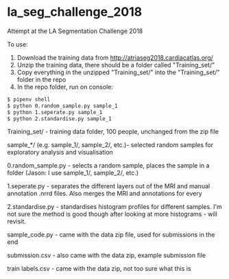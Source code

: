 # la_seg_challenge_2018
Attempt at the LA Segmentation Challenge 2018

To use:
1. Download the training data from http://atriaseg2018.cardiacatlas.org/
2. Unzip the training data, there should be a folder called "Training_set/"
3. Copy everything in the unzipped "Training_set/" into the "Training_set/" folder in the repo
4. In the repo folder, run on console:

```bash
$ pipenv shell
$ python 0.random_sample.py sample_1
$ python 1.seperate.py sample_1
$ python 2.standardise.py sample_1
```

Training_set/ - training data folder, 100 people, unchanged from the zip file

sample_*/ (e.g. sample_1/, sample_2/, etc.)- selected random samples for exploratory analysis and visualisation

0.random_sample.py - selects a random sample, places the sample in a folder (Jason: I use sample_1/, sample_2/, etc.)

1.seperate.py - separates the different layers out of the MRI and manual annotation .nrrd files. Also merges the MRI and annotations for every 

2.standardise.py - standardises histogram profiles for different samples. I'm not sure the method is good though after looking at more histograms - will revisit.

sample_code.py - came with the data zip file, used for submissions in the end

submission.csv - also came with the data zip, example submission file

train labels.csv - came with the data zip, not too sure what this is